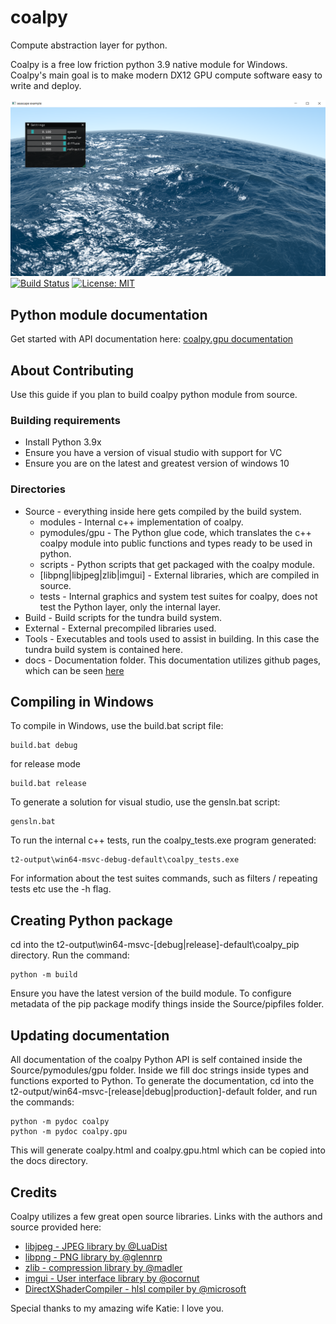 # coalpy
Compute abstraction layer for python.

Coalpy is a free low friction python 3.9 native module for Windows. Coalpy's main goal is to make modern DX12 GPU compute software easy to write and deploy.

![seascape_example](docs/images/seascape.png?raw=true "Seascape shadertoy by Alexander Alekseev aka TDM - 2014.")
[![Build Status](https://app.travis-ci.com/kecho/coalpy.svg?branch=master)](https://app.travis-ci.com/github/kecho/coalpy/branches)
[![License: MIT](https://img.shields.io/badge/License-MIT-yellow.svg)](https://opensource.org/licenses/MIT)

## Python module documentation

Get started with API documentation here:
[coalpy.gpu documentation](https://kecho.github.io/coalpy/coalpy.gpu.html)

## About Contributing

Use this guide if you plan to build coalpy python module from source.

### Building requirements
* Install Python 3.9x
* Ensure you have a version of visual studio with support for VC 
* Ensure you are on the latest and greatest version of windows 10

### Directories
* Source - everything inside here gets compiled by the build system.
    * modules - Internal c++ implementation of coalpy.
    * pymodules/gpu - The Python glue code, which translates the c++ coalpy module into public functions and types ready to be used in python.
    * scripts - Python scripts that get packaged with the coalpy module.
    * [libpng|libjpeg|zlib|imgui] - External libraries, which are compiled in source.
    * tests - Internal graphics and system test suites for coalpy, does not test the Python layer, only the internal layer.
* Build - Build scripts for the tundra build system.
* External - External precompiled libraries used.
* Tools - Executables and tools used to assist in building. In this case the tundra build system is contained here.
* docs - Documentation folder. This documentation utilizes github pages, which can be seen [here](https://kecho.github.io/coalpy/coalpy.gpu.html)

## Compiling in Windows

To compile in Windows, use the build.bat script file:

```
build.bat debug
```
for release mode
```
build.bat release
```

To generate a solution for visual studio, use the gensln.bat script: 

```
gensln.bat
```

To run the internal c++ tests, run the coalpy_tests.exe program generated:

```
t2-output\win64-msvc-debug-default\coalpy_tests.exe
```

For information about the test suites commands, such as filters / repeating tests etc use the -h flag.

## Creating Python package

cd into the t2-output\win64-msvc-[debug|release]-default\coalpy_pip directory. Run the command:

```
python -m build
```

Ensure you have the latest version of the build module. To configure metadata of the pip package modify things inside the Source/pipfiles folder.

## Updating documentation

All documentation of the coalpy Python API is self contained inside the Source/pymodules/gpu folder. Inside we fill doc strings inside types and functions exported to Python.
To generate the documentation, cd into the t2-output/win64-msvc-[release|debug|production]-default folder, and run the commands:

```
python -m pydoc coalpy
python -m pydoc coalpy.gpu
```

This will generate coalpy.html and coalpy.gpu.html which can be copied into the docs directory.

## Credits

Coalpy utilizes a few great open source libraries. Links with the authors and source provided here:

* [libjpeg - JPEG library by @LuaDist](https://github.com/LuaDist/libjpeg/)
* [libpng - PNG library by @glennrp](https://github.com/glennrp/libpng)
* [zlib - compression library by @madler](https://github.com/madler/zlib)
* [imgui - User interface library by @ocornut](https://github.com/ocornut/imgui)
* [DirectXShaderCompiler - hlsl compiler by @microsoft](https://github.com/microsoft/DirectXShaderCompiler)


Special thanks to my amazing wife Katie: I love you.

